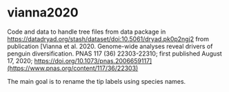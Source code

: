 # vianna2020

Code and data to handle tree files from data package in  https://datadryad.org/stash/dataset/doi:10.5061/dryad.pk0p2ngj2 from publication [Vianna et al. 2020. Genome-wide analyses reveal drivers of penguin diversification. PNAS 117 (36) 22303-22310; first published August 17, 2020; https://doi.org/10.1073/pnas.2006659117](https://www.pnas.org/content/117/36/22303)

The main goal is to rename the tip labels using species names.
